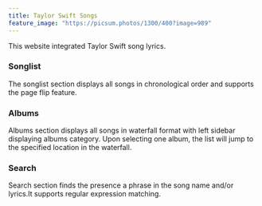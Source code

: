 ```yaml
---
title: Taylor Swift Songs
feature_image: "https://picsum.photos/1300/400?image=989"
---
```

This website integrated Taylor Swift song lyrics.
### Songlist
The songlist section displays all songs in chronological order and supports the page flip feature.

### Albums
Albums section displays all songs in waterfall format with left sidebar displaying albums category. Upon selecting one album, the list will jump to the specified location in the waterfall.
### Search
Search section finds the presence a phrase in the song name and/or lyrics.It supports regular expression matching.
